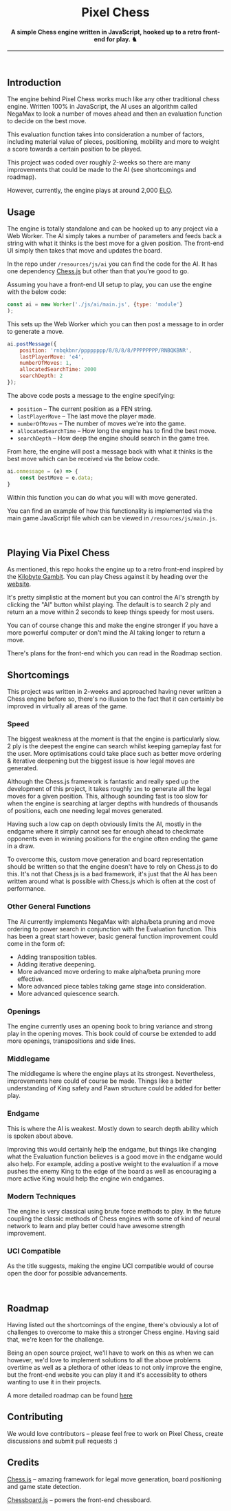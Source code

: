 <br>
<h1 align='center'>
    Pixel Chess
</h1>

<h4 align="center">
    A simple Chess engine written in JavaScript, hooked up to a retro front-end for play. ♞
</h4>
<hr>
<br>

## Introduction
The engine behind Pixel Chess works much like any other traditional chess engine. Written 100% in JavaScript, the AI uses an algorithm called NegaMax to look a number of moves ahead and then an evaluation function to decide on the best move.

This evaluation function takes into consideration a
number of factors, including material value of pieces, positioning, mobility and more to weight a score towards a certain position to be played.

This project was coded over roughly 2-weeks so there are many improvements that could be made to the AI (see shortcomings and roadmap).

However, currently, the engine plays at around 2,000 [ELO](https://www.chess.com/terms/elo-rating-chess).

## Usage
The engine is totally standalone and can be hooked up to any project via a Web Worker. The AI simply takes a number of parameters and feeds back a string with what it thinks is the best move for a given position. The front-end UI simply then takes that move and updates the board.

In the repo under `/resources/js/ai` you can find the code for the AI. It has one dependency [Chess.js](https://github.com/jhlywa/chess.js) but other than that you're good to go.

Assuming you have a front-end UI setup to play, you can use the engine with the below code:

```js
const ai = new Worker('./js/ai/main.js', {type: 'module'}
);
```

This sets up the Web Worker which you can then post a message to in order to generate a move.

```js
ai.postMessage({
    position: 'rnbqkbnr/pppppppp/8/8/8/8/PPPPPPPP/RNBQKBNR',
    lastPlayerMove: 'e4',
    numberOfMoves: 1,
    allocatedSearchTime: 2000
    searchDepth: 2
});
```

The above code posts a message to the engine specifying:

- `position` – The current position as a FEN string.
- `lastPlayerMove` – The last move the player made.
- `numberOfMoves` – The number of moves we're into the game.
- `allocatedSearchTime` – How long the engine has to find the best move.
- `searchDepth` – How deep the engine should search in the game tree.

From here, the engine will post a message back with what it thinks is the best move which can be received via the below code.

```js
ai.onmessage = (e) => {
    const bestMove = e.data;
}
```

Within this function you can do what you will with move generated.

You can find an example of how this functionality is implemented via the main game JavaScript file which can be viewed in `/resources/js/main.js`.

<br>

## Playing Via Pixel Chess
As mentioned, this repo hooks the engine up to a retro front-end inspired by the [Kilobyte Gambit](https://vole.wtf/kilobytes-gambit/). You can play Chess against it by heading over the [website](https://chess.barr.media).

It's pretty simplistic at the moment but you can control the AI's strength by clicking the "AI" button whilst playing. The default is to search 2 ply and return an a move within 2 seconds to keep things speedy for most users.

You can of course change this and make the engine stronger if you have a more powerful computer or don't mind the AI taking longer to return a move.

There's plans for the front-end which you can read in the Roadmap section.

## Shortcomings
This project was written in 2-weeks and approached having never written a Chess engine before so, there's no illusion to the fact that it can certainly be improved in virtually all areas of the game.

### Speed
The biggest weakness at the moment is that the engine is particularly slow. 2 ply is the deepest the engine can search whilst keeping gameplay fast for the user. More optimisations could take place such as better move ordering & iterative deepening but the biggest issue is how legal moves are generated.

Although the Chess.js framework is fantastic and really sped up the development of this project, it takes roughly `1ms` to generate all the legal moves for a given position. This, although sounding fast is too slow for when the engine is searching at larger depths with hundreds of thousands of positions, each one needing legal moves generated.

Having such a low cap on depth obviously limits the AI, mostly in the endgame where it simply cannot see far enough ahead to checkmate opponents even in winning positions for the engine often ending the game in a draw.

To overcome this, custom move generation and board representation should be written so that the engine doesn't have to rely on Chess.js to do this. It's not that Chess.js is a bad framework, it's just that the AI has been written around what is possible with Chess.js which is often at the cost of performance.

### Other General Functions
The AI currently implements NegaMax with alpha/beta pruning and move ordering to power search in conjunction with the Evaluation function. This has been a great start however, basic general function improvement could come in the form of:

- Adding transposition tables.
- Adding iterative deepening.
- More advanced move ordering to make alpha/beta pruning more effective.
- More advanced piece tables taking game stage into consideration.
- More advanced quiescence search.

### Openings
The engine currently uses an opening book to bring variance and strong play in the opening moves. This book could of course be extended to add more openings, transpositions and side lines.

### Middlegame
The middlegame is where the engine plays at its strongest. Nevertheless, improvements here could of course be made. Things like a better understanding of King safety and Pawn structure could be added for better play.

### Endgame
This is where the AI is weakest. Mostly down to search depth ability which is spoken about above.

Improving this would certainly help the endgame, but things like changing what the Evaluation function believes is a good move in the endgame would also help. For example, adding a postive weight to the evaluation if a move pushes the enemy King to the edge of the board as well as encouraging a more active King would help the engine win endgames.

### Modern Techniques
The engine is very classical using brute force methods to play. In the future coupling the classic methods of Chess engines with some of kind of neural network to learn and play better could have awesome strength improvement.

### UCI Compatible
As the title suggests, making the engine UCI compatible would of course open the door for possible advancements.

<br>

## Roadmap
Having listed out the shortcomings of the engine, there's obviously a lot of challenges to overcome to make this a stronger Chess engine. Having said that, we're keen for the challenge.

Being an open source project, we'll have to work on this as when we can however, we'd love to implement solutions to all the above problems overtime as well as a plethora of other ideas to not only improve the engine, but the front-end website you can play it and it's accessiblity to others wanting to use it in their projects.

A more detailed roadmap can be found [here](https://faceted-period-56f.notion.site/84d80b6c1c7c4d7e9137eadef5f82c9c?v=b18451b52ea543d6b84b329430e031ac)

## Contributing
We would love contributors – please feel free to work on Pixel Chess, create discussions and submit pull requests :)

## Credits
[Chess.js](https://github.com/jhlywa/chess.js) – amazing framework for legal move generation, board positioning and game state detection.

[Chessboard.js](https://chessboardjs.com/index.html) – powers the front-end chessboard.

